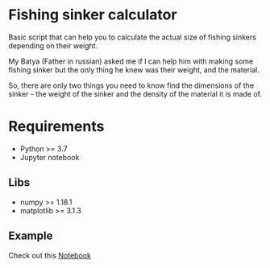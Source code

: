 # Fishing sinker calculator

Basic script that can help you to calculate the actual size of fishing sinkers depending on their weight.

My Batya (Father in russian) asked me if I can help him with making some fishing sinker but the only thing he knew was their weight, and the material. 

So, there are only two things you need to know find the dimensions of the sinker - the weight of the sinker and the density of the material it is made of. 

# Requirements

- Python >= 3.7
- Jupyter notebook
## Libs
- numpy >= 1.18.1
- matplotlib >= 3.1.3

## Example
Check out this [Notebook](/fishing_time.ipynb)
